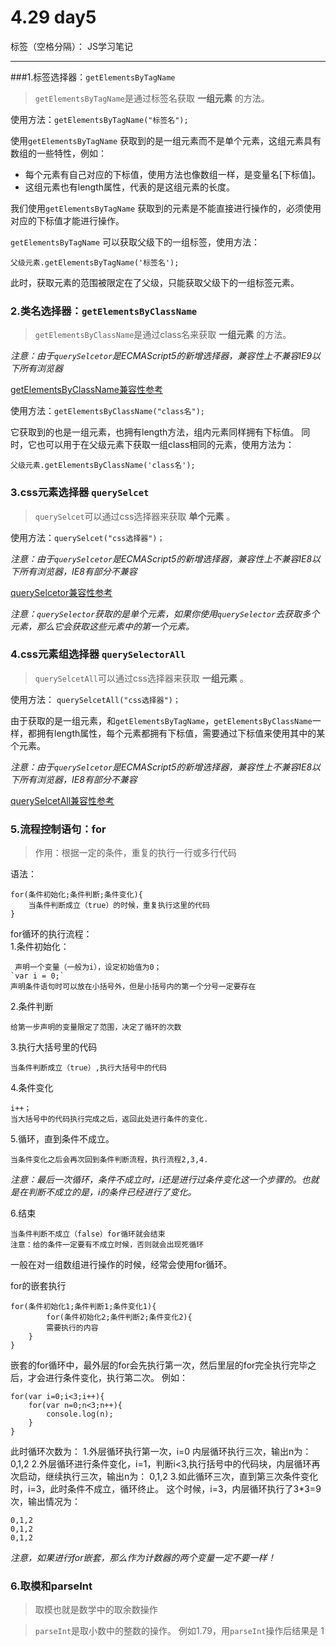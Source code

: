 # 4.29 day5

标签（空格分隔）： JS学习笔记

---

###1.标签选择器：`getElementsByTagName`  
> `getElementsByTagName`是通过标签名获取 **一组元素** 的方法。  

使用方法：`getElementsByTagName("标签名");`  

使用`getElementsByTagName`  获取到的是一组元素而不是单个元素，这组元素具有数组的一些特性，例如：  

 - 每个元素有自己对应的下标值，使用方法也像数组一样，是变量名[下标值]。
 - 这组元素也有length属性，代表的是这组元素的长度。  

我们使用`getElementsByTagName` 获取到的元素是不能直接进行操作的，必须使用对应的下标值才能进行操作。  

`getElementsByTagName` 可以获取父级下的一组标签，使用方法：  

    父级元素.getElementsByTagName('标签名');    
    
此时，获取元素的范围被限定在了父级，只能获取父级下的一组标签元素。  
### 2.类名选择器：`getElementsByClassName`  

> `getElementsByClassName`是通过class名来获取 **一组元素** 的方法。 

*注意：由于`querySelcetor`是ECMAScript5的新增选择器，兼容性上不兼容IE9以下所有浏览器*  

[getElementsByClassName兼容性参考](http://caniuse.com/#search=getElementsByClassName)

使用方法：`getElementsByClassName("class名");`   

它获取到的也是一组元素，也拥有length方法，组内元素同样拥有下标值。
同时，它也可以用于在父级元素下获取一组class相同的元素，使用方法为：  

    父级元素.getElementsByClassName('class名');     
    
### 3.css元素选择器 `querySelcet`  

> `querySelcet`可以通过css选择器来获取 **单个元素** 。  

使用方法：`querySelcet("css选择器")；`

*注意：由于`querySelcetor`是ECMAScript5的新增选择器，兼容性上不兼容IE8以下所有浏览器，IE8有部分不兼容*  

[querySelcetor兼容性参考](http://caniuse.com/#search=querySelector)

*注意：`querySelector`获取的是单个元素，如果你使用`querySelector`去获取多个元素，那么它会获取这些元素中的第一个元素。*  

### 4.css元素组选择器 `querySelectorAll`  
> `querySelcetAll`可以通过css选择器来获取 **一组元素** 。    

使用方法：  `querySelcetAll("css选择器")；`  

由于获取的是一组元素，和`getElementsByTagName`，`getElementsByClassName`一样，都拥有length属性，每个元素都拥有下标值，需要通过下标值来使用其中的某个元素。  

*注意：由于`querySelcetor`是ECMAScript5的新增选择器，兼容性上不兼容IE8以下所有浏览器，IE8有部分不兼容*  

[querySelcetAll兼容性参考](http://caniuse.com/#search=querySelectorAll)   

### 5.流程控制语句：for  
>  作用：根据一定的条件，重复的执行一行或多行代码  

语法：  

    for(条件初始化;条件判断;条件变化){
        当条件判断成立（true）的时候，重复执行这里的代码
    }   
    
for循环的执行流程：  
1.条件初始化： 

     声明一个变量（一般为i），设定初始值为0；
    `var i = 0;`
    声明条件语句时可以放在小括号外，但是小括号内的第一个分号一定要存在
    
2.条件判断  

    给第一步声明的变量限定了范围，决定了循环的次数  
    
3.执行大括号里的代码 

    当条件判断成立（true）,执行大括号中的代码
    
4.条件变化  

    i++；
    当大括号中的代码执行完成之后，返回此处进行条件的变化.  
    
5.循环，直到条件不成立。  

    当条件变化之后会再次回到条件判断流程，执行流程2,3,4.  
    
*注意：最后一次循环，条件不成立时，i还是进行过条件变化这一个步骤的。也就是在判断不成立的是，i的条件已经进行了变化。*  

6.结束  

    当条件判断不成立（false）for循环就会结束
    注意：给的条件一定要有不成立时候，否则就会出现死循环  

一般在对一组数组进行操作的时候，经常会使用for循环。  

for的嵌套执行

    for(条件初始化1;条件判断1;条件变化1){
            for(条件初始化2;条件判断2;条件变化2){
            需要执行的内容
        }   
    }  

嵌套的for循环中，最外层的for会先执行第一次，然后里层的for完全执行完毕之后，才会进行条件变化，执行第二次。 例如：

    for(var i=0;i<3;i++){
	    for(var n=0;n<3;n++){
		    console.log(n);
		}
	}
	
此时循环次数为：
1.外层循环执行第一次，i=0 内层循环执行三次，输出n为：0,1,2 
2.外层循环进行条件变化，i=1，判断i<3,执行括号中的代码块，内层循环再次启动，继续执行三次，输出n为： 0,1,2
3.如此循环三次，直到第三次条件变化时，i=3，此时条件不成立，循环终止。
这个时候，i=3，内层循环执行了3*3=9次，输出情况为：

    0,1,2
    0,1,2
    0,1,2  
    
*注意，如果进行for嵌套，那么作为计数器的两个变量一定不要一样！*

### 6.取模和parseInt

>取模也就是数学中的取余数操作  

> `parseInt`是取小数中的整数的操作。 例如1.79，用`parseInt`操作后结果是 1




    


